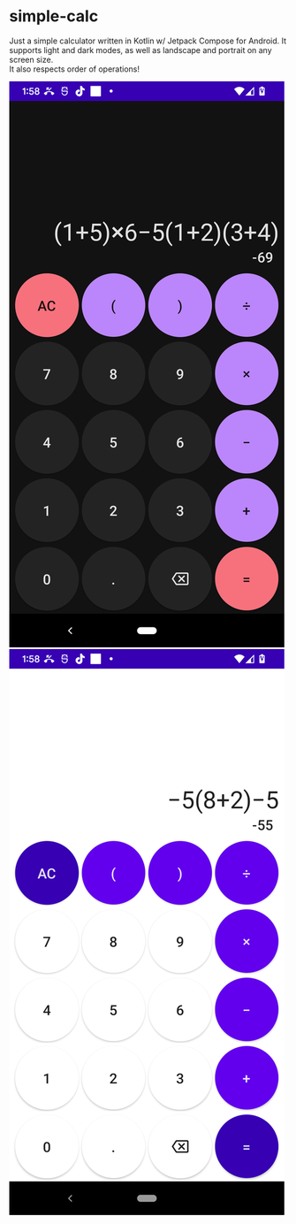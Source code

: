 # simple-calc
Just a simple calculator written in Kotlin w/ Jetpack Compose for Android.
It supports light and dark modes, as well as landscape and portrait on any screen size.  
It also respects order of operations!

![Screenshot](Screenshot_20211220-135809.png?raw=true "Dark Mode")
![Screenshot](Screenshot_20211220-135852.png?raw=true "Light Mode")

